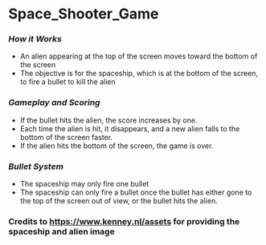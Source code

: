# **Space_Shooter_Game**


### *How it Works*
- An alien appearing at the top of the screen moves toward the bottom of the screen
- The objective is for the spaceship, which is at the bottom of the screen, to fire a bullet to kill the alien

### *Gameplay and Scoring*
- If the bullet hits the alien, the score increases by one.
- Each time the alien is hit, it disappears, and a new alien falls to the bottom of the screen faster.
- If the alien hits the bottom of the screen, the game is over.

### *Bullet System*
- The spaceship may only fire one bullet
- The spaceship can only fire a bullet once the bullet has either gone to the top of the screen out of view, or the bullet hits the alien.




### Credits to https://www.kenney.nl/assets for providing the spaceship and alien image
